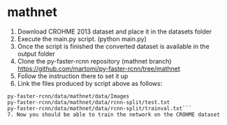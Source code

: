 # mathnet

1. Download CROHME 2013 dataset and place it in the datasets folder
2. Execute the main.py script. (python main.py)
3. Once the script is finished the converted dataset is available in the output folder
4. Clone the py-faster-rcnn repository (mathnet branch) https://github.com/martomi/py-faster-rcnn/tree/mathnet
5. Follow the instruction there to set it up
6. Link the files produced by script above as follows:
```py-faster-rcnn/data/mathnet/data/Annotations
py-faster-rcnn/data/mathnet/data/Images
py-faster-rcnn/data/mathnet/data/rcnn-split/test.txt
py-faster-rcnn/data/mathnet/data/rcnn-split/trainval.txt```
7. Now you should be able to train the network on the CROHME dataset

